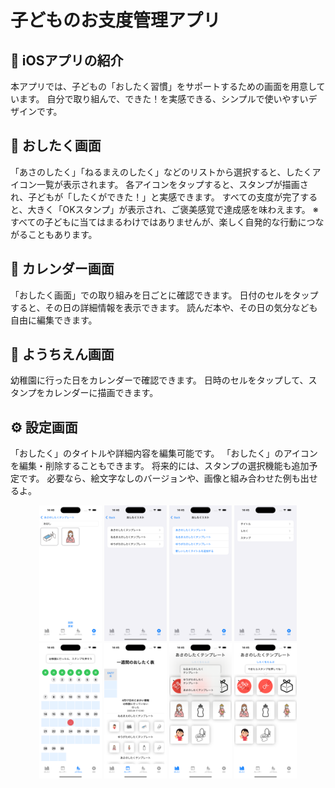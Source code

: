 # 子どものお支度管理アプリ

## 📱 iOSアプリの紹介

本アプリでは、子どもの「おしたく習慣」をサポートするための画面を用意しています。
自分で取り組んで、できた！を実感できる、シンプルで使いやすいデザインです。

## 🧒 おしたく画面
「あさのしたく」「ねるまえのしたく」などのリストから選択すると、したくアイコン一覧が表示されます。
各アイコンをタップすると、スタンプが描画され、子どもが「したくができた！」と実感できます。
すべての支度が完了すると、大きく「OKスタンプ」が表示され、ご褒美感覚で達成感を味わえます。
※すべての子どもに当てはまるわけではありませんが、楽しく自発的な行動につながることもあります。

## 📅 カレンダー画面
「おしたく画面」での取り組みを日ごとに確認できます。
日付のセルをタップすると、その日の詳細情報を表示できます。
読んだ本や、その日の気分なども自由に編集できます。

## 🏫 ようちえん画面
幼稚園に行った日をカレンダーで確認できます。
日時のセルをタップして、スタンプをカレンダーに描画できます。


## ⚙️ 設定画面
「おしたく」のタイトルや詳細内容を編集可能です。
「おしたく」のアイコンを編集・削除することもできます。
将来的には、スタンプの選択機能も追加予定です。
必要なら、絵文字なしのバージョンや、画像と組み合わせた例も出せるよ。

<p align="center">
  <img src="Images/image1.png" alt="キャプチャ1" width="100">
  <img src="Images/image2.png" alt="キャプチャ2" width="100">
  <img src="Images/image3.png" alt="キャプチャ3" width="100">
  <img src="Images/image4.png" alt="キャプチャ4" width="100">
  <img src="Images/image5.png" alt="キャプチャ5" width="100">
  <img src="Images/image6.png" alt="キャプチャ6" width="100">
  <img src="Images/image7.png" alt="キャプチャ7" width="100">
  <img src="Images/image8.png" alt="キャプチャ8" width="100">
</p>
